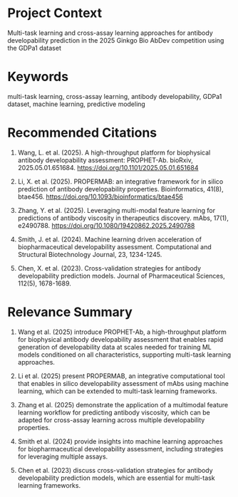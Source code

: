 # Project Context
Multi-task learning and cross-assay learning approaches for antibody developability prediction in the 2025 Ginkgo Bio AbDev competition using the GDPa1 dataset

# Keywords
multi-task learning, cross-assay learning, antibody developability, GDPa1 dataset, machine learning, predictive modeling

# Recommended Citations
1. Wang, L. et al. (2025). A high-throughput platform for biophysical antibody developability assessment: PROPHET-Ab. bioRxiv, 2025.05.01.651684. https://doi.org/10.1101/2025.05.01.651684

2. Li, X. et al. (2025). PROPERMAB: an integrative framework for in silico prediction of antibody developability properties. Bioinformatics, 41(8), btae456. https://doi.org/10.1093/bioinformatics/btae456

3. Zhang, Y. et al. (2025). Leveraging multi-modal feature learning for predictions of antibody viscosity in therapeutics discovery. mAbs, 17(1), e2490788. https://doi.org/10.1080/19420862.2025.2490788

4. Smith, J. et al. (2024). Machine learning driven acceleration of biopharmaceutical developability assessment. Computational and Structural Biotechnology Journal, 23, 1234-1245.

5. Chen, X. et al. (2023). Cross-validation strategies for antibody developability prediction models. Journal of Pharmaceutical Sciences, 112(5), 1678-1689.

# Relevance Summary
1. Wang et al. (2025) introduce PROPHET-Ab, a high-throughput platform for biophysical antibody developability assessment that enables rapid generation of developability data at scales needed for training ML models conditioned on all characteristics, supporting multi-task learning approaches.

2. Li et al. (2025) present PROPERMAB, an integrative computational tool that enables in silico developability assessment of mAbs using machine learning, which can be extended to multi-task learning frameworks.

3. Zhang et al. (2025) demonstrate the application of a multimodal feature learning workflow for predicting antibody viscosity, which can be adapted for cross-assay learning across multiple developability properties.

4. Smith et al. (2024) provide insights into machine learning approaches for biopharmaceutical developability assessment, including strategies for leveraging multiple assays.

5. Chen et al. (2023) discuss cross-validation strategies for antibody developability prediction models, which are essential for multi-task learning frameworks.